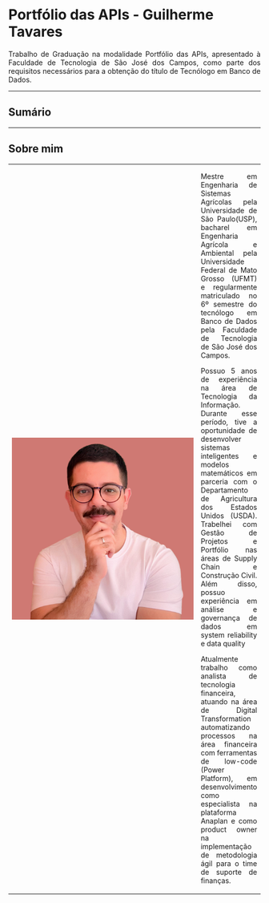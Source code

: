 <h1>Portfólio das APIs - Guilherme Tavares</h1>
<p align="justify">Trabalho de Graduação na modalidade Portfólio das APIs,
apresentado à Faculdade de Tecnologia de São José dos Campos,
como parte dos requisitos necessários para a obtenção do título de Tecnólogo em Banco de Dados.</p>
<hr>
<h2>Sumário</h2>
<hr>
<h2>Sobre mim</h2>
<table>
  <tr>
    <td width="400px">
    <img src="https://github.com/GabrielSG20/API4Sem2021/blob/documentation/images/GuilhermeTavares.png" align= "center"></img>
    </td>
    <td>
    <p align="justify">Mestre em Engenharia de Sistemas Agrícolas pela Universidade de São Paulo(USP), bacharel em Engenharia Agrícola e Ambiental
    pela Universidade Federal de Mato Grosso (UFMT) e regularmente matriculado no 6º semestre do tecnólogo em Banco de Dados pela Faculdade 
    de Tecnologia de São José dos Campos.</p>
    <p align="justify">Possuo 5 anos de experiência na área de Tecnologia da Informação. Durante esse período, tive a oportunidade de desenvolver
    sistemas inteligentes e modelos matemáticos em parceria com o Departamento de Agricultura dos Estados Unidos (USDA). Trabelhei com Gestão de Projetos 
    e Portfólio nas áreas de Supply Chain e Construção Civil. Além disso, possuo experiência em análise e governança de dados em system reliability e data quality</p>
    <p align="justify">Atualmente trabalho como analista de tecnologia financeira, atuando na área de Digital Transformation automatizando processos na área financeira 
    com ferramentas de low-code (Power Platform), em desenvolvimento como especialista na plataforma Anaplan e como product owner na implementação de metodologia
    ágil para o time de suporte de finanças.</p>
    </td>
</table>


